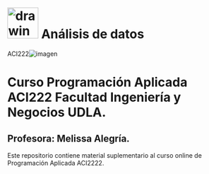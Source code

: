 # <img aling src="https://github.com/malegria01/AnalisisDatos/blob/main/img/data_analysis.png" alt="drawing" width="70"> Análisis de datos 
 
ACI222![imagen](https://user-images.githubusercontent.com/8738096/161391055-059490a0-a4d6-4f89-8019-9b7a8d2d8cc3.png)


# Curso Programación Aplicada ACI222 Facultad Ingeniería y Negocios UDLA.

## Profesora: Melissa Alegría. 

Este repositorio contiene material suplementario al curso online de Programación Aplicada ACI2222.

